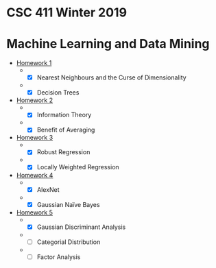 # CSC 411 Winter 2019
# Machine Learning and Data Mining


- [Homework 1](./hw1)
    - - [x] Nearest Neighbours and the Curse of Dimensionality
    - - [x] Decision Trees
- [Homework 2](./hw2)
    - - [x] Information Theory
    - - [x] Benefit of Averaging
- [Homework 3](./hw3)
    - - [x] Robust Regression
    - - [x] Locally Weighted Regression
- [Homework 4](./hw4)
    - - [x] AlexNet
    - - [x] Gaussian Naı̈ve Bayes
- [Homework 5](./hw5)
    - - [x] Gaussian Discriminant Analysis
    - - [ ] Categorial Distribution
    - - [ ] Factor Analysis
